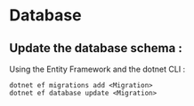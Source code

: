 ﻿# Database
## Update the database schema :

Using the Entity Framework and the dotnet CLI :
```
dotnet ef migrations add <Migration>
dotnet ef database update <Migration>
```